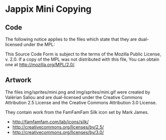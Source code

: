Jappix Mini Copying
===================

Code
----

The following notice applies to the files which state that they are dual-
licensed under the MPL:

  This Source Code Form is subject to the terms of the Mozilla Public
  License, v. 2.0. If a copy of the MPL was not distributed with this
  file, You can obtain one at http://mozilla.org/MPL/2.0/.


Artwork
-------

The files img/sprites/mini.png and img/sprites/mini.gif were created by
Valérian Saliou and are dual-licensed under the Creative Commons Attribution 2.5
License and the Creative Commons Attribution 3.0 License.

They contain work from the FamFamFam Silk icon set by Mark James.

* http://famfamfam.com/lab/icons/silk/
* http://creativecommons.org/licenses/by/2.5/
* http://creativecommons.org/licenses/by/3.0/
